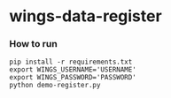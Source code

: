 # wings-data-register

### How to run 

```
pip install -r requirements.txt
export WINGS_USERNAME='USERNAME'
export WINGS_PASSWORD='PASSWORD'
python demo-register.py
```